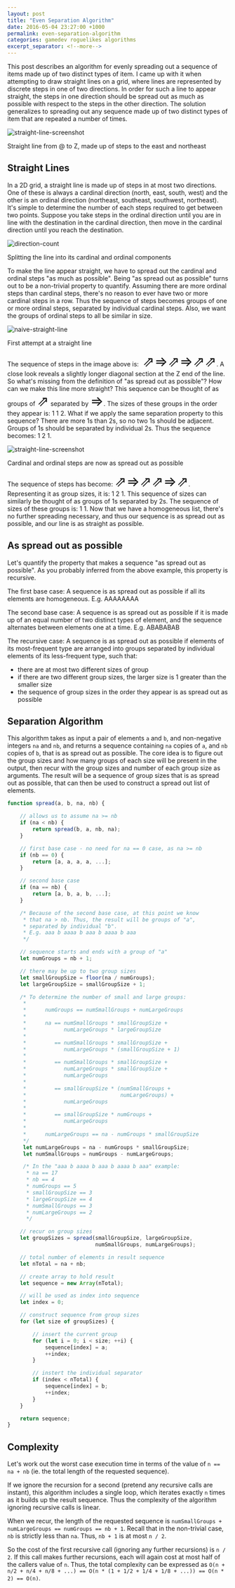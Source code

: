 ```yaml
---
layout: post
title: "Even Separation Algorithm"
date: 2016-05-04 23:27:00 +1000
permalink: even-separation-algorithm
categories: gamedev roguelikes algorithms
excerpt_separator: <!--more-->
---
```


This post describes an algorithm for evenly spreading out a sequence of items made
up of
two distinct types of item. I came up with it when attempting to draw straight
lines on a grid, where lines are represented by discrete steps in one of two
directions. In order for such a line to appear straight, the steps in one
direction should be spread out as much as possible with respect to the steps in
the other direction. The solution generalizes to spreading out any sequence
made up of two distinct types of item that are repeated a number of times.

![straight-line-screenshot](/images/even-separation-algorithm/straight-line-screenshot.png)

<!--more-->

<p class="label">
Straight line from @ to Z, made up of steps to the east and northeast
</p>

<style>
span.arrows {
    font-size: 24pt;
}
</style>

## Straight Lines

In a 2D grid, a straight line is made up of steps in at most two directions. One
of these is always a cardinal direction (north, east, south, west) and the other
is an ordinal direction (northeast, southeast, southwest, northeast). It's
simple to determine the number of each steps required to get between two points.
Suppose you take steps in the ordinal direction until you are in line with the
destination in the cardinal direction, then move in the cardinal direction until
you reach the destination.

![direction-count](/images/even-separation-algorithm/direction-count.png)
<p class="label">
Splitting the line into its cardinal and ordinal components
</p>

To make the line appear straight, we have to spread out the cardinal and ordinal
steps "as much as possible". Being "as spread out as possible" turns out to be a
non-trivial property to quantify. Assuming there are more ordinal steps than
cardinal steps, there's no reason to ever have two or more cardinal steps in a
row. Thus the sequence of steps becomes groups of one or more ordinal steps,
separated by individual cardinal steps. Also, we want the groups of ordinal
steps to all be similar in size.

![naive-straight-line](/images/even-separation-algorithm/naive-straight-line.png)
<p class="label">
First attempt at a straight line
</p>

The sequence of steps in the image above is:<span class="arrows">
⇗⇒⇗⇒⇗⇗</span>. A close look reveals a slightly
longer diagonal section at the Z end of the line. So what's missing from the
definition of "as spread out as possible"? How can we make this line more straight?
This sequence can be thought of as groups of <span class="arrows">⇗</span>
separated by <span class="arrows">⇒</span>. The sizes of these groups in the
order they appear is: 1 1 2.
What if we apply the same separation property to this sequence? There are more
1s than 2s, so no two 1s should be adjacent. Groups of 1s should be separated by
individual 2s. Thus the sequence becomes: 1 2 1.

![straight-line-screenshot](/images/even-separation-algorithm/straight-line-screenshot.png)
<p class="label">
Cardinal and ordinal steps are now as spread out as possible
</p>

The sequence of steps has become:
<span class="arrows">
⇗⇒⇗⇗⇒⇗</span>.
Representing it as group sizes, it is: 1 2 1.
This sequence of sizes can similarly be thought of as groups of 1s separated by
2s. The sequence of sizes of these groups is: 1 1. Now that we have a homogeneous
list, there's no further spreading necessary, and thus our sequence is as spread
out as possible, and our line is as straight as possible.

## As spread out as possible

Let's quantify the property that makes a sequence "as spread out as possible".
As you probably inferred from the above example, this property is recursive.

The first base case: A sequence is as spread out as possible if all its elements are
homogeneous. E.g. AAAAAAAA

The second base case: A sequence is as spread out
as possible if it is made up of an equal number of two distinct types of
element, and the sequence alternates between elements one at a time. E.g.
ABABABAB

The recursive case: A sequence is as spread out as possible if elements of its
most-frequent type
are arranged into groups separated by individual elements of its less-frequent
type, such that:

- there are at most two different sizes of group
- if there are two different group sizes, the larger size is 1 greater than the
  smaller size
- the sequence of group sizes in the order they appear is as spread out as possible

## Separation Algorithm

This algorithm takes as input a pair of elements `a` and `b`, and non-negative
integers `na` and `nb`, and returns a sequence containing `na` copies of `a`, and
`nb` copies of `b`, that is as spread out as possible. The core idea is to
figure out the group sizes and how many groups of each size will be present in
the output, then recur with the group sizes and number of each group size as
arguments. The result will be a sequence of group sizes that is as spread out as
possible, that can then be used to construct a spread out list of elements.

```javascript
function spread(a, b, na, nb) {

    // allows us to assume na >= nb
    if (na < nb) {
        return spread(b, a, nb, na);
    }

    // first base case - no need for na == 0 case, as na >= nb
    if (nb == 0) {
        return [a, a, a, a, ...];
    }

    // second base case
    if (na == nb) {
        return [a, b, a, b, ...];
    }

    /* Because of the second base case, at this point we know
     * that na > nb. Thus, the result will be groups of "a",
     * separated by individual "b".
     * E.g. aaa b aaaa b aaa b aaaa b aaa
     */

    // sequence starts and ends with a group of "a"
    let numGroups = nb + 1;

    // there may be up to two group sizes
    let smallGroupSize = floor(na / numGroups);
    let largeGroupSize = smallGroupSize + 1;

    /* To determine the number of small and large groups:
     *
     *      numGroups == numSmallGroups + numLargeGroups
     *
     *      na == numSmallGroups * smallGroupSize +
     *            numLargeGroups * largeGroupSize
     *
     *         == numSmallGroups * smallGroupSize +
     *            numLargeGroups * (smallGroupSize + 1)
     *
     *         == numSmallGroups * smallGroupSize +
     *            numLargeGroups * smallGroupSize +
     *            numLargeGroups
     *
     *         == smallGroupSize * (numSmallGroups +
     *                              numLargeGroups) +
     *            numLargeGroups
     *
     *         == smallGroupSize * numGroups +
     *            numLargeGroups
     *
     *      numLargeGroups == na - numGroups * smallGroupSize
     */
     let numLargeGroups = na - numGroups * smallGroupSize;
     let numSmallGroups = numGroups - numLargeGroups;

     /* In the "aaa b aaaa b aaa b aaaa b aaa" example:
      * na == 17
      * nb == 4
      * numGroups == 5
      * smallGroupSize == 3
      * largeGroupSize == 4
      * numSmallGroups == 3
      * numLargeGroups == 2
      */

    // recur on group sizes
    let groupSizes = spread(smallGroupSize, largeGroupSize,
                            numSmallGroups, numLargeGroups);

    // total number of elements in result sequence
    let nTotal = na + nb;

    // create array to hold result
    let sequence = new Array(nTotal);

    // will be used as index into sequence
    let index = 0;

    // construct sequence from group sizes
    for (let size of groupSizes) {

        // insert the current group
        for (let i = 0; i < size; ++i) {
            sequence[index] = a;
            ++index;
        }

        // instert the individual separator
        if (index < nTotal) {
            sequence[index] = b;
            ++index;
        }
    }

    return sequence;
}

```

## Complexity

Let's work out the worst case execution time in terms of the value of `n == na + nb`
(ie. the total length of the requested sequence).

If we ignore the recursion for
a second (pretend any recursive calls are instant), this algorithm includes a
single loop, which iterates exactly `n` times as it builds up the result sequence.
Thus the complexity of the algorithm ignoring recursive calls is linear.

When we recur, the length of the requested sequence is
`numSmallGroups + numLargeGroups == numGroups == nb + 1`. Recall that in the
non-trivial case, `nb` is strictly less than `na`. Thus, `nb + 1` is at most
`n / 2`.

So the cost of the first recursive call (ignoring any further recursions) is
`n / 2`. If this call makes further recursions, each will again cost at most
half of the callers value of `n`. Thus, the total complexity can be expressed as
`O(n + n/2 + n/4 + n/8 + ...) == O(n * (1 + 1/2 + 1/4 + 1/8 + ...)) == O(n * 2)
== O(n)`.
